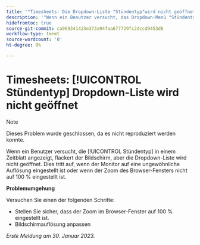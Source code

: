 ```yaml
---
title: '"Timesheets: Die Dropdown-Liste "Stündentyp"wird nicht geöffnet."'
description: '"Wenn ein Benutzer versucht, das Dropdown-Menü "Stündentyp"auf einem Zeitblatt zu öffnen, flackert der Bildschirm, aber die Dropdown-Liste wird nicht geöffnet. Dies tritt auf, wenn der Monitor auf eine ungewöhnliche Auflösung eingestellt ist oder der Zoom des Browser-Fensters nicht auf 100 % eingestellt ist."'
hidefromtoc: true
source-git-commit: ca969341423e373a94faa677729fc2dccd9453d6
workflow-type: tm+mt
source-wordcount: '0'
ht-degree: 0%

---
```



# Timesheets: [!UICONTROL Stündentyp] Dropdown-Liste wird nicht geöffnet

>[!NOTE]
>
>Dieses Problem wurde geschlossen, da es nicht reproduziert werden konnte.

Wenn ein Benutzer versucht, die [!UICONTROL Stündentyp] in einem Zeitblatt angezeigt, flackert der Bildschirm, aber die Dropdown-Liste wird nicht geöffnet. Dies tritt auf, wenn der Monitor auf eine ungewöhnliche Auflösung eingestellt ist oder wenn der Zoom des Browser-Fensters nicht auf 100 % eingestellt ist.

**Problemumgehung**

Versuchen Sie einen der folgenden Schritte:

* Stellen Sie sicher, dass der Zoom im Browser-Fenster auf 100 % eingestellt ist.
* Bildschirmauflösung anpassen

_Erste Meldung am 30. Januar 2023._

